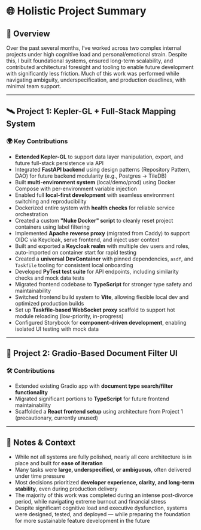 # 🌐 Holistic Project Summary

## 🧭 Overview

Over the past several months, I’ve worked across two complex internal projects under high cognitive load and personal/emotional strain. Despite this, I built foundational systems, ensured long-term scalability, and contributed architectural foresight and tooling to enable future development with significantly less friction. Much of this work was performed while navigating ambiguity, underspecification, and production deadlines, with minimal team support.

---

## 🛰️ Project 1: Kepler-GL + Full-Stack Mapping System

### 🌍 Key Contributions

- **Extended Kepler-GL** to support data layer manipulation, export, and future full-stack persistence via API
- Integrated **FastAPI backend** using design patterns (Repository Pattern, DAO) for future backend modularity (e.g., Postgres → TileDB)
- Built **multi-environment system** (local/demo/prod) using Docker Compose with per-environment variable injection
- Enabled full **local-first development** with seamless environment switching and reproducibility
- Dockerized entire system with **health checks** for reliable service orchestration
- Created a custom **"Nuke Docker" script** to cleanly reset project containers using label filtering
- Implemented **Apache reverse proxy** (migrated from Caddy) to support OIDC via Keycloak, serve frontend, and inject user context
- Built and exported a **Keycloak realm** with multiple dev users and roles, auto-imported on container start for rapid testing
- Created a **universal DevContainer** with pinned dependencies, `asdf`, and `Taskfile` tooling for consistent local onboarding
- Developed **PyTest test suite** for API endpoints, including similarity checks and mock data tests
- Migrated frontend codebase to **TypeScript** for stronger type safety and maintainability
- Switched frontend build system to **Vite**, allowing flexible local dev and optimized production builds
- Set up **Taskfile-based WebSocket proxy** scaffold to support hot module reloading (low-priority, in-progress)
- Configured Storybook for **component-driven development**, enabling isolated UI testing with mock data

---

## 🧩 Project 2: Gradio-Based Document Filter UI

### 🛠️ Contributions

- Extended existing Gradio app with **document type search/filter functionality**
- Migrated significant portions to **TypeScript** for future frontend maintainability
- Scaffolded a **React frontend setup** using architecture from Project 1 (precautionary, currently unused)

---

## 🧘 Notes & Context

- While not all systems are fully polished, nearly all core architecture is in place and built for **ease of iteration**
- Many tasks were **large, underspecified, or ambiguous**, often delivered under time pressure
- Most decisions prioritized **developer experience, clarity, and long-term stability**, even during production delivery
- The majority of this work was completed during an intense post-divorce period, while navigating extreme burnout and financial stress
- Despite significant cognitive load and executive dysfunction, systems were designed, tested, and deployed — while preparing the foundation for more sustainable feature development in the future